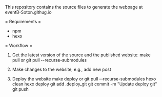 This repository contains the source files to generate the webpage at eventB-Soton.githug.io

= Requirements =
- npm
- hexo

= Workflow =
1. Get the latest version of the source and the published website:
    make pull
or 
    git pull --recurse-submodules

2. Make changes to the website, e.g., add new post

3. Deploy the website
    make deploy
or
    git pull --recurse-submodules
  	hexo clean
	hexo deploy
	git add .deploy_git
	git commit -m "Update deploy git"
	git push

